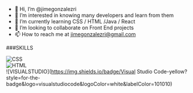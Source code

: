 - 👋 Hi, I’m @jimegonzalezri
- 👀 I’m interested in knowing many developers and learn from them
- 🌱 I’m currently learning CSS / HTML /Java / React
- 💞️ I’m looking to collaborate on Front End projects
- 📫 How to reach me at jimegonzalezri@gmail.com

<!---
jimegonzalezri/jimegonzalezri is a ✨ special ✨ repository because its `README.md` (this file) appears on your GitHub profile.
You can click the Preview link to take a look at your changes.
--->

###SKILLS

![CSS](https://img.shields.io/badge/css-green?style=for-the-badge&logo=css3&logoColor=white&labelColor=101010)</br>
![HTML](https://img.shields.io/badge/HTML-blue?style=for-the-badge&logo=html5&logoColor=white&labelColor=101010)</br>
![VISUALSTUDIO](https://img.shields.io/badge/Visual Studio Code-yellow?style=for-the-badge&logo=visualstudiocode&logoColor=white&labelColor=101010)</br>

